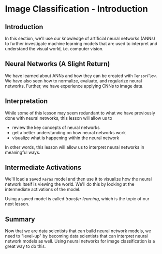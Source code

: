 # Image Classification - Introduction

## Introduction

In this section, we'll use our knowledge of artificial neural networks (ANNs) to further investigate machine learning models that are used to interpret and understand the visual world, i.e. computer vision.

## Neural Networks (A Slight Return)

We have learned about ANNs and how they can be created with `TensorFlow`. We have also seen how to normalize, evaluate, and regularize neural networks.  Further, we have experience applying CNNs to image data. 



## Interpretation

While some of this lesson may seem redundant to what we have previously done with neural networks, this lesson will allow us to
*   review the key concepts of neural networks
*   get a better understanding on how neural networks work
*   visualize what is happening within the neural network



In other words, this lesson will allow us to interpret neural networks in meaningful ways.

## Intermediate Activations

We'll load a saved `Keras` model and then use it to visualize how the neural network itself is viewing the world. We'll do this by looking at the intermediate activations of the model.

Using a saved model is called *transfer learning*, which is the topic of our next lesson.

## Summary


Now that we are data scientists that can build neural network models, we need to "level-up" by becoming data scientists that can interpret neural network models as well. Using neural networks for image classification is a great way to do this.



